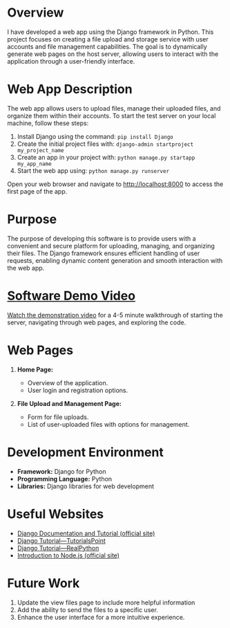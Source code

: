 # Overview

I have developed a web app using the Django framework in Python. This project focuses on creating a file upload and storage service with user accounts and file management capabilities. The goal is to dynamically generate web pages on the host server, allowing users to interact with the application through a user-friendly interface.

# Web App Description

The web app allows users to upload files, manage their uploaded files, and organize them within their accounts. To start the test server on your local machine, follow these steps:

1. Install Django using the command: `pip install Django`
2. Create the initial project files with: `django-admin startproject my_project_name`
3. Create an app in your project with: `python manage.py startapp my_app_name`
4. Start the web app using: `python manage.py runserver`

Open your web browser and navigate to [http://localhost:8000](http://localhost:8000) to access the first page of the app.

# Purpose

The purpose of developing this software is to provide users with a convenient and secure platform for uploading, managing, and organizing their files. The Django framework ensures efficient handling of user requests, enabling dynamic content generation and smooth interaction with the web app.

# [Software Demo Video](http://youtube.link.goes.here)

[Watch the demonstration video](http://youtube.link.goes.here) for a 4-5 minute walkthrough of starting the server, navigating through web pages, and exploring the code.

# Web Pages

1. **Home Page:**
   - Overview of the application.
   - User login and registration options.

2. **File Upload and Management Page:**
   - Form for file uploads.
   - List of user-uploaded files with options for management.

# Development Environment

- **Framework:** Django for Python
- **Programming Language:** Python
- **Libraries:** Django libraries for web development

# Useful Websites

- [Django Documentation and Tutorial (official site)](https://docs.djangoproject.com/)
- [Django Tutorial—TutorialsPoint](https://www.tutorialspoint.com/django/index.htm)
- [Django Tutorial—RealPython](https://realpython.com/django-web-app/)
- [Introduction to Node.js (official site)](https://nodejs.org/en/)

# Future Work

1. Update the view files page to include more helpful information
2. Add the ability to send the files to a specific user.
3. Enhance the user interface for a more intuitive experience.
